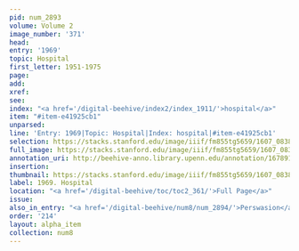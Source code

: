 ```yaml
---
pid: num_2893
volume: Volume 2
image_number: '371'
head:
entry: '1969'
topic: Hospital
first_letter: 1951-1975
page:
add:
xref:
see:
index: "<a href='/digital-beehive/index2/index_1911/'>hospital</a>"
item: "#item-e41925cb1"
unparsed:
line: 'Entry: 1969|Topic: Hospital|Index: hospital|#item-e41925cb1'
selection: https://stacks.stanford.edu/image/iiif/fm855tg5659/1607_0838/362,2811,2792,353/full/0/default.jpg
full_image: https://stacks.stanford.edu/image/iiif/fm855tg5659/1607_0838/full/full/0/default.jpg
annotation_uri: http://beehive-anno.library.upenn.edu/annotation/1678912815688
insertion:
thumbnail: https://stacks.stanford.edu/image/iiif/fm855tg5659/1607_0838/362,2811,600,180/250,/0/default.jpg
label: 1969. Hospital
location: "<a href='/digital-beehive/toc/toc2_361/'>Full Page</a>"
issue:
also_in_entry: "<a href='/digital-beehive/num8/num_2894/'>Perswasion</a>"
order: '214'
layout: alpha_item
collection: num8
---
```

